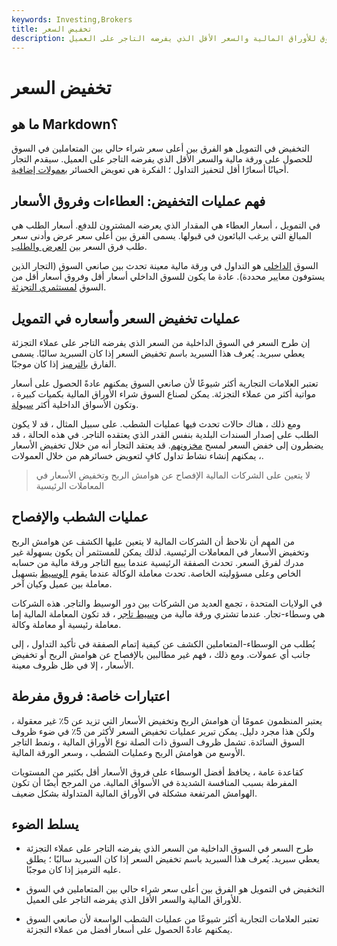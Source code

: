 ```yaml
---
keywords: Investing,Brokers
title: تخفيض السعر
description: تخفيض السعر هو الفرق بين أعلى سعر عرض حالي في السوق للأوراق المالية والسعر الأقل الذي يفرضه التاجر على العميل.
---
```


# تخفيض السعر
## ما هو Markdown؟

التخفيض في التمويل هو الفرق بين أعلى سعر شراء حالي [بين](/bidprice) المتعاملين في السوق للحصول على ورقة مالية والسعر الأقل الذي يفرضه التاجر على العميل. سيقدم التجار أحيانًا أسعارًا أقل لتحفيز التداول ؛ الفكرة هي تعويض الخسائر [بعمولات إضافية](/commission).

## فهم عمليات التخفيض: العطاءات وفروق الأسعار

في التمويل ، أسعار العطاء هي المقدار الذي يعرضه المشترون للدفع. أسعار الطلب هي المبالغ التي يرغب البائعون في قبولها. يسمى الفرق بين أعلى سعر عرض وأدنى سعر طلب فرق السعر بين [العرض والطلب](/bid-askspread).

السوق [الداخلي](/insidemarket) هو التداول في ورقة مالية معينة تحدث بين صانعي السوق (التجار الذين يستوفون معايير محددة). عادة ما يكون للسوق الداخلي أسعار أقل وفروق أسعار أقل من السوق [لمستثمري التجزئة](/retailinvestor).

## عمليات تخفيض السعر وأسعاره في التمويل

إن طرح السعر في السوق الداخلية من السعر الذي يفرضه التاجر على عملاء التجزئة يعطي سبريد. يُعرف هذا السبريد باسم تخفيض السعر إذا كان السبريد سالبًا. يسمى الفارق [بالترميز](/markup) إذا كان موجبًا.

تعتبر العلامات التجارية أكثر شيوعًا لأن صانعي السوق يمكنهم عادةً الحصول على أسعار مواتية أكثر من عملاء التجزئة. يمكن لصناع السوق شراء الأوراق المالية بكميات كبيرة ، وتكون الأسواق الداخلية أكثر [سيولة](/liquidity).

ومع ذلك ، هناك حالات تحدث فيها عمليات الشطب. على سبيل المثال ، قد لا يكون الطلب على إصدار السندات البلدية بنفس القدر الذي يعتقده التاجر. في هذه الحالة ، قد يضطرون إلى خفض السعر لمسح [مخزونهم](/inventory). قد يعتقد التجار أنه من خلال تخفيض الأسعار ، يمكنهم إنشاء نشاط تداول كافٍ لتعويض خسائرهم من خلال العمولات.

> لا يتعين على الشركات المالية الإفصاح عن هوامش الربح وتخفيض الأسعار في المعاملات الرئيسية

>

## عمليات الشطب والإفصاح

من المهم أن نلاحظ أن الشركات المالية لا يتعين عليها الكشف عن هوامش الربح وتخفيض الأسعار في المعاملات الرئيسية. لذلك يمكن للمستثمر أن يكون بسهولة غير مدرك لفرق السعر. تحدث الصفقة الرئيسية عندما يبيع التاجر ورقة مالية من حسابه الخاص وعلى مسؤوليته الخاصة. تحدث معاملة الوكالة عندما يقوم [الوسيط](/broker) بتسهيل معاملة بين عميل وكيان آخر.

في الولايات المتحدة ، تجمع العديد من الشركات بين دور الوسيط والتاجر. هذه الشركات هي وسطاء-تجار. عندما تشتري ورقة مالية من [وسيط تاجر](/broker-dealer) ، قد تكون المعاملة المالية إما معاملة رئيسية أو معاملة وكالة.

يُطلب من الوسطاء-المتعاملين الكشف عن كيفية إتمام الصفقة في تأكيد التداول ، إلى جانب أي عمولات. ومع ذلك ، فهم غير مطالبين بالإفصاح عن هوامش الربح أو تخفيض الأسعار ، إلا في ظل ظروف معينة.

## اعتبارات خاصة: فروق مفرطة

يعتبر المنظمون عمومًا أن هوامش الربح وتخفيض الأسعار التي تزيد عن 5٪ غير معقولة ، ولكن هذا مجرد دليل. يمكن تبرير عمليات تخفيض السعر لأكثر من 5٪ في ضوء ظروف السوق السائدة. تشمل ظروف السوق ذات الصلة نوع الأوراق المالية ، ونمط التاجر الأوسع من هوامش الربح وعمليات الشطب ، وسعر الورقة المالية.

كقاعدة عامة ، يحافظ أفضل الوسطاء على فروق الأسعار أقل بكثير من المستويات المفرطة بسبب المنافسة الشديدة في الأسواق المالية. من المرجح أيضًا أن تكون الهوامش المرتفعة مشكلة في الأوراق المالية المتداولة بشكل ضعيف.

## يسلط الضوء

- طرح السعر في السوق الداخلية من السعر الذي يفرضه التاجر على عملاء التجزئة يعطي سبريد. يُعرف هذا السبريد باسم تخفيض السعر إذا كان السبريد سالبًا ؛ يطلق عليه الترميز إذا كان موجبًا.

- التخفيض في التمويل هو الفرق بين أعلى سعر شراء حالي بين المتعاملين في السوق للأوراق المالية والسعر الأقل الذي يفرضه التاجر على العميل.

- تعتبر العلامات التجارية أكثر شيوعًا من عمليات الشطب الواسعة لأن صانعي السوق يمكنهم عادةً الحصول على أسعار أفضل من عملاء التجزئة.

